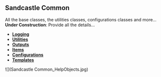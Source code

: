 ## Sandcastle Common 
All the base classes, the utilities classes, configurations classes and more...
**Under Construction**: Provide all the details...

* **[Logging](Logging)**
* **[Utilities](Utilities)**
* **[Outputs](Outputs)**
* **[Items](Items)**
* **[Configurations](Configurations)**
* **[Templates](Templates)**

![](Sandcastle Common_HelpObjects.jpg)